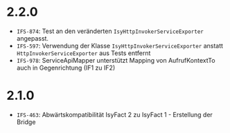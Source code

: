 # 2.2.0
- `IFS-874`: Test an den veränderten `IsyHttpInvokerServiceExporter` angepasst.
- `IFS-597`: Verwendung der Klasse `IsyHttpInvokerServiceExporter` anstatt `HttpInvokerServiceExporter`
  aus Tests entfernt
- `IFS-978`: ServiceApiMapper unterstützt Mapping von AufrufKontextTo auch in Gegenrichtung (IF1 zu IF2)

# 2.1.0
- `IFS-463`: Abwärtskompatibilität IsyFact 2 zu IsyFact 1 - Erstellung der Bridge


